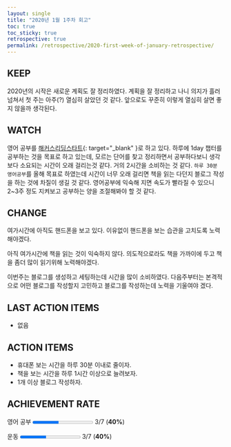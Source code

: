 ```yaml
---
layout: single
title: "2020년 1월 1주차 회고"
toc: true
toc_sticky: true
retrospective: true
permalink: /retrospective/2020-first-week-of-january-retrospective/
---
```


## KEEP

2020년의 시작은 새로운 계획도 잘 정리하였다. 계획을 잘 정리하고 나니 의지가 흘러넘쳐서 첫 주는 아주(?) 열심히 살았던 것 같다. 앞으로도 꾸준히 이렇게 열심히 살면 좋지 않을까 생각된다.

## WATCH

영어 공부를 [해커스리딩스타트](http://www.yes24.com/Product/Goods/376479){: target="\_blank" }로 하고 있다. 하루에 1day 챕터를 공부하는 것을 목표로 하고 있는데, 모르는 단어를 찾고 정리하면서 공부하다보니 생각보다 소요되는 시간이 오래 걸리는것 같다. 거의 2시간을 소비하는 것 같다. `하루 30분 영어공부`를 올해 목표로 하였는데 시간이 너무 오래 걸리면 책을 읽는 다던지 블로그 작성을 하는 것에 차질이 생길 것 같다. 영어공부에 익숙해 지면 속도가 빨라질 수 있으니 2~3주 정도 지켜보고 공부하는 양을 조절해봐야 할 것 같다.

## CHANGE

여가시간에 아직도 핸드폰을 보고 있다. 이유없이 핸드폰을 보는 습관을 고치도록 노력해야겠다.

아직 여가시간에 책을 읽는 것이 익숙하지 않다. 의도적으로라도 책을 가까이에 두고 책을 좀더 많이 읽기위해 노력해야겠다.

이번주는 블로그를 생성하고 세팅하는데 시간을 많이 소비하였다. 다음주부터는 본격적으로 어떤 블로그를 작성할지 고민하고 블로그를 작성하는데 노력을 기울여야 겠다.

## LAST ACTION ITEMS

- 없음

## ACTION ITEMS

- 휴대폰 보는 시간을 하루 30분 이내로 줄이자.
- 책을 보는 시간을 하루 1시간 이상으로 늘려보자.
- 1개 이상 블로그 작성하자.

## ACHIEVEMENT RATE

영어 공부
<progress value="3" max="7"></progress>
3/7 (<b>40%</b>)

운동
<progress value="3" max="7"></progress>
3/7 (<b>40%</b>)
